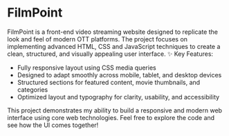 # FilmPoint
FilmPoint is a front-end video streaming website designed to replicate the look and feel of modern OTT platforms. The project focuses on implementing advanced HTML, CSS and JavaScript  techniques to create a clean, structured, and visually appealing user interface.
✨ Key Features:
* Fully responsive layout using CSS media queries
* Designed to adapt smoothly across mobile, tablet, and desktop devices
* Structured sections for featured content, movie thumbnails, and categories
* Optimized layout and typography for clarity, usability, and accessibility

This project demonstrates my ability to build a responsive and modern web interface using core web technologies. Feel free to explore the code and see how the UI comes together!
